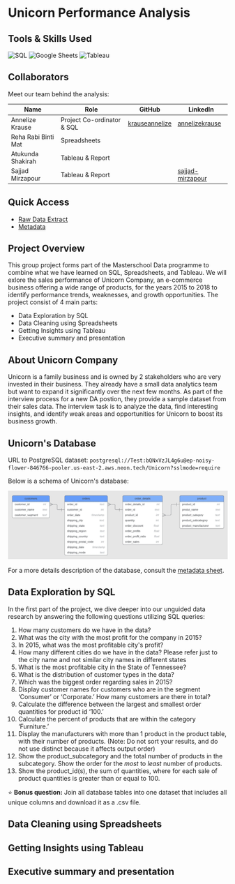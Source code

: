 # Unicorn Performance Analysis

## Tools & Skills Used

![SQL](https://img.shields.io/badge/SQL-Data%20Exploration-%233298DA)
![Google Sheets](https://img.shields.io/badge/Google%20Sheets-Data%20Cleaning-%2334a853)
![Tableau](https://img.shields.io/badge/Tableau-Dashboard-%235778a4)  

## Collaborators

Meet our team behind the analysis:

| Name | Role | GitHub | LinkedIn |
| --- | --- | --- | --- |
| Annelize Krause | Project Co-ordinator & SQL | [krauseannelize](https://github.com/krauseannelize) | [annelizekrause](https://www.linkedin.com/in/annelizekrause/) |
| Reha Rabi Binti Mat | Spreadsheets | []() | []() |
| Atukunda Shakirah | Tableau & Report | []() | []() |
| Sajjad Mirzapour | Tableau & Report | []() | [sajjad-mirzapour](https://www.linkedin.com/in/sajjad-mirzapour-1b8476295/) |

## Quick Access

- [Raw Data Extract](/unicorn-dataset.csv)
- [Metadata](/unicorn-metadata.md)

## Project Overview

This group project forms part of the Masterschool Data programme to combine what we have learned on SQL, Spreadsheets, and Tableau. We will exlore the sales performance of Unicorn Company, an e-commerce business offering a wide range of products, for the years 2015 to 2018 to identify performance trends, weaknesses, and growth opportunities. The project consist of 4 main parts:

- Data Exploration by SQL
- Data Cleaning using Spreadsheets
- Getting Insights using Tableau
- Executive summary and presentation

## About Unicorn Company

Unicorn is a family business and is owned by 2 stakeholders who are very invested in their business. They already have a small data analytics team but want to expand it significantly over the next few months. As part of the interview process for a new DA postion, they provide a sample dataset from their sales data. The interview task is to analyze the data, find interesting insights, and identify weak areas and opportunities for Unicorn to boost its business growth.

## Unicorn's Database

URL to PostgreSQL dataset: `postgresql://Test:bQNxVzJL4g6u@ep-noisy-flower-846766-pooler.us-east-2.aws.neon.tech/Unicorn?sslmode=require`

Below is a schema of Unicorn's database:

![Unicorn's Database Schema](/unicorn-database-schema.png)

For a more details description of the database, consult the [metadata sheet](/unicorn-metadata.md).

## Data Exploration by SQL

In the first part of the project, we dive deeper into our unguided data research by answering the following questions utilizing SQL queries:

1. How many customers do we have in the data?
1. What was the city with the most profit for the company in 2015?
1. In 2015, what was the most profitable city's profit?
1. How many different cities do we have in the data? Please refer just to the city name and not similar city names in different states
1. What is the most profitable city in the State of Tennessee?
1. What is the distribution of customer types in the data?
1. Which was the biggest order regarding sales in 2015?
1. Display customer names for customers who are in the segment ‘Consumer’ or ‘Corporate.’ How many customers are there in total?
1. Calculate the difference between the largest and smallest order quantities for product id ‘100.’
1. Calculate the percent of products that are within the category ‘Furniture.’
1. Display the manufacturers with more than 1 product in the product table, with their number of products. (Note: Do not sort your results, and do not use distinct because it affects output order)
1. Show the product_subcategory and the total number of products in the subcategory. Show the order for the _most_ to _least_ number of products.
1. Show the product_id(s), the sum of quantities, where for each sale of product quantities is greater than or equal to 100.

:star: **Bonus question:** Join all database tables into one dataset that includes all unique columns and download it as a .csv file.

## Data Cleaning using Spreadsheets

## Getting Insights using Tableau

## Executive summary and presentation
